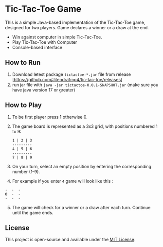 # Tic-Tac-Toe Game

This is a simple Java-based implementation of the Tic-Tac-Toe game, designed for two players. Game declares a winner or a draw at the end.
- Win against computer in simple Tic-Tac-Toe.
- Play Tic-Tac-Toe with Computer
- Console-based interface

## How to Run
1. Download letest package `tictactoe-*.jar` file from release [https://github.com/Jitendra1mp4/tic-tac-toe/releases]
2. run jar file with `java -jar tictactoe-0.0.1-SNAPSHOT.jar` (make sure you have java version 17 or greater)

## How to Play

1. To be first player press 1 otherwise 0.
2. The game board is represented as a 3x3 grid, with positions numbered 1 to 9:
   ```
   1 | 2 | 3
   ---------
   4 | 5 | 6
   ---------
   7 | 8 | 9
   ```

3. On your turn, select an empty position by entering the corresponding number (1–9).

4. For example if you enter `4` game will look like this :

  ```
  -  -  -
  O  -  -
  -  -  -
  ```

5. The game will check for a winner or a draw after each turn. Continue until the game ends.

## License
This project is open-source and available under the [MIT License](LICENSE).
